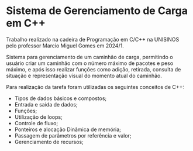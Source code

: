 # Sistema de Gerenciamento de Carga em C++
 Trabalho realizado na cadeira de Programação em C/C++ na UNISINOS pelo professor Marcio Miguel Gomes em 2024/1.

 Sistema para gerenciamento de um caminhão de carga, permitindo o usuário criar um caminhão com o número máximo de pacotes e peso máximo, e após isso realizar funções como adição, retirada, consulta de situação e representação visual do momento atual do caminhão.

 Para realização da tarefa foram utilizadas os seguintes conceitos de C++:
 - Tipos de dados básicos e compostos;
 - Entrada e saída de dados;
 - Funções;
 - Utilização de loops;
 - Controle de fluxo;
 - Ponteiros e alocação Dinâmica de memória;
 - Passagem de parâmetros por referência e valor;
 - Gerenciamento de recursos;
